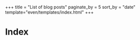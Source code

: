 +++
title = "List of blog posts"
paginate_by = 5
sort_by = "date"
template="even/templates/index.html"
+++

# Index
